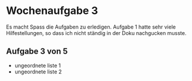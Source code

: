 # Wochenaufgabe 3
Es macht Spass die Aufgaben zu erledigen. Aufgabe 1 hatte sehr viele Hilfestellungen, so dass ich nicht ständig in der Doku nachgucken musste.
## Aufgabe 3 von 5
* ungeordnete liste 1
* ungeordnete liste 2